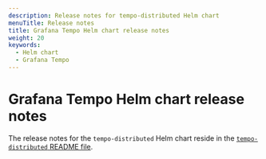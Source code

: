 ```yaml
---
description: Release notes for tempo-distributed Helm chart
menuTitle: Release notes
title: Grafana Tempo Helm chart release notes
weight: 20
keywords:
  - Helm chart
  - Grafana Tempo
---
```


# Grafana Tempo Helm chart release notes

<!--
Helm chart release notes live in the helm-charts repo.
Use this short code if or when the release notes are moved to live with the doc in the tempo repo.
{{< section menuTitle="true" >}}
-->

The release notes for the `tempo-distributed` Helm chart reside in the [`tempo-distributed` README file](https://github.com/grafana/helm-charts/blob/main/charts/tempo-distributed/README.md).

